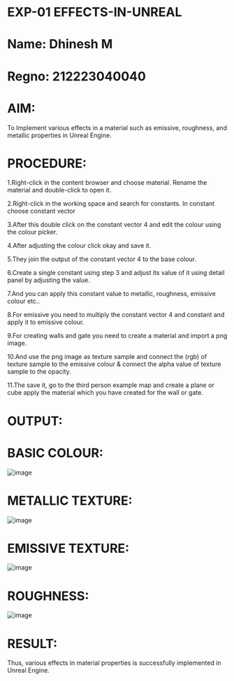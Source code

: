 # EXP-01 EFFECTS-IN-UNREAL
# Name: Dhinesh M
# Regno: 212223040040
# AIM:
To Implement various effects in a material such as emissive, roughness, and metallic properties in Unreal Engine.

# PROCEDURE:
1.Right-click in the content browser and choose material. Rename the material and double-click to open it.

2.Right-click in the working space and search for constants. In constant choose constant vector

3.After this double click on the constant vector 4 and edit the colour using the colour picker.

4.After adjusting the colour click okay and save it.

5.They join the output of the constant vector 4 to the base colour.

6.Create a single constant using step 3 and adjust its value of it using detail panel by adjusting the value.

7.And you can apply this constant value to metallic, roughness, emissive colour etc..

8.For emissive you need to multiply the constant vector 4 and constant and apply it to emissive colour.

9.For creating walls and gate you need to create a material and import a png image.

10.And use the png image as texture sample and connect the (rgb) of texture sample to the emissive colour & connect the alpha value of texture sample to the opacity.

11.The save it, go to the third person example map and create a plane or cube apply the material which you have created for the wall or gate.

# OUTPUT:
# BASIC COLOUR:
![image](https://github.com/user-attachments/assets/e5afe667-8b54-4c47-ac07-c625cd5c258b)


# METALLIC TEXTURE:
![image](https://github.com/user-attachments/assets/b7aeb0e0-44bd-48bb-bba6-1d408cfad6f5)


# EMISSIVE TEXTURE:
![image](https://github.com/user-attachments/assets/a27b6892-b2f8-4a0a-9b0e-d1ceb7e7d693)


# ROUGHNESS:
![image](https://github.com/user-attachments/assets/4ab6cf0e-aca7-4521-9a12-c04ccaa9cedc)


# RESULT:
Thus, various effects in material properties is successfully implemented in Unreal Engine.
